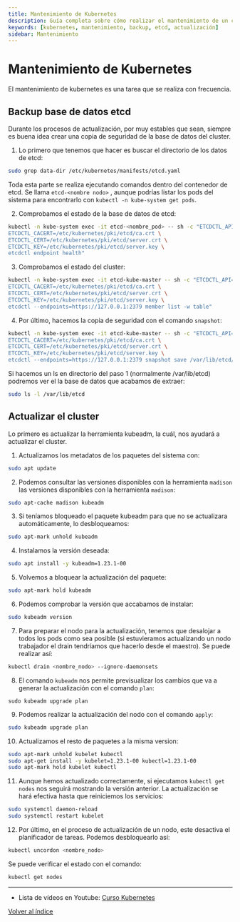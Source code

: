 ```yaml
---
title: Mantenimiento de Kubernetes
description: Guía completa sobre cómo realizar el mantenimiento de un cluster de Kubernetes, incluyendo backup de etcd y actualización del cluster.
keywords: [kubernetes, mantenimiento, backup, etcd, actualización]
sidebar: Mantenimiento
---
```


# Mantenimiento de Kubernetes

El mantenimiento de kubernetes es una tarea que se realiza con frecuencia.

## Backup base de datos etcd
Durante los procesos de actualización, por muy estables que sean, siempre es
buena idea crear una copia de seguridad de la base de datos del cluster.

1. Lo primero que tenemos que hacer es buscar el directorio de los datos de etcd:
```bash
sudo grep data-dir /etc/kubernetes/manifests/etcd.yaml
```

Toda esta parte se realiza ejecutando comandos dentro del contenedor de etcd. Se llama `etcd-<nombre nodo>`
, aunque podrías listar los pods del sistema para encontrarlo con `kubectl -n kube-system get pods`.

2. Comprobamos el estado de la base de datos de etcd:
```bash
kubectl -n kube-system exec -it etcd-<nombre_pod> -- sh -c "ETCDCTL_API=3 \
ETCDCTL_CACERT=/etc/kubernetes/pki/etcd/ca.crt \
ETCDCTL_CERT=/etc/kubernetes/pki/etcd/server.crt \
ETCDCTL_KEY=/etc/kubernetes/pki/etcd/server.key \
etcdctl endpoint health"
```

3. Comprobamos el estado del cluster:
```bash 
kubectl -n kube-system exec -it etcd-kube-master -- sh -c "ETCDCTL_API=3 \
ETCDCTL_CACERT=/etc/kubernetes/pki/etcd/ca.crt \
ETCDCTL_CERT=/etc/kubernetes/pki/etcd/server.crt \
ETCDCTL_KEY=/etc/kubernetes/pki/etcd/server.key \
etcdctl --endpoints=https://127.0.0.1:2379 member list -w table"
```

4. Por último, hacemos la copia de seguridad con el comando `snapshot`:
```bash
kubectl -n kube-system exec -it etcd-kube-master -- sh -c "ETCDCTL_API=3 \
ETCDCTL_CACERT=/etc/kubernetes/pki/etcd/ca.crt \
ETCDCTL_CERT=/etc/kubernetes/pki/etcd/server.crt \
ETCDCTL_KEY=/etc/kubernetes/pki/etcd/server.key \
etcdctl --endpoints=https://127.0.0.1:2379 snapshot save /var/lib/etcd/snapshot.db"
```

Si hacemos un ls en directorio del paso 1 (normalmente /var/lib/etcd)
podremos ver el la base de datos que acabamos de extraer:
```bash
sudo ls -l /var/lib/etcd
```

## Actualizar el cluster
Lo primero es actualizar la herramienta kubeadm, la cuál, nos ayudará a
actualizar el cluster.

1. Actualizamos los metadatos de los paquetes del sistema con:
```bash
sudo apt update
```

2. Podemos consultar las versiones disponibles con la herramienta `madison` las versiones disponibles con la herramienta `madison`:
```bash
sudo apt-cache madison kubeadm
```

3. Si teníamos bloqueado el paquete kubeadm para que no se actualizara
automáticamente, lo desbloqueamos:
```bash
sudo apt-mark unhold kubeadm
```

4. Instalamos la versión deseada:
```bash
sudo apt install -y kubeadm=1.23.1-00
``` 

5. Volvemos a bloquear la actualización del paquete:
```bash
sudo apt-mark hold kubeadm
```

6. Podemos comprobar la versión que accabamos de instalar:
```bash
sudo kubeadm version
```

7. Para preparar el nodo para la actualización, tenemos que desalojar
a todos los pods como sea posible (si estuvieramos actualizando un nodo
trabajador el drain tendríamos que hacerlo desde el maestro). 
Se puede realizar así:
```bash
kubectl drain <nombre_nodo> --ignore-daemonsets
```

8. El comando `kubeadm` nos permite previsualizar los cambios que va a 
generar la actualización con el comando `plan`:
```
sudo kubeadm upgrade plan
```

9. Podemos realizar la actualización del nodo con el comando `apply`:
```bash
sudo kubeadm upgrade plan
```

10. Actualizamos el resto de paquetes a la misma version:
```bash
sudo apt-mark unhold kubelet kubectl
sudo apt-get install -y kubelet=1.23.1-00 kubectl=1.23.1-00
sudo apt-mark hold kubelet kubectl
```

11. Aunque hemos actualizado correctamente, si ejecutamos `kubectl get nodes`
nos seguirá mostrando la versión anterior. La actualización se hará
efectiva hasta que reiniciemos los servicios:
```bash
sudo systemctl daemon-reload
sudo systemctl restart kubelet
```

12. Por último, en el proceso de actualización de un nodo, este desactiva
el planificador de tareas. Podemos desbloquearlo así:
```bash
kubectl uncordon <nombre_nodo>
```

Se puede verificar el estado con el comando:
```bash
kubectl get nodes
```



---
* Lista de vídeos en Youtube: [Curso Kubernetes](https://www.youtube.com/playlist?list=PLQhxXeq1oc2k9MFcKxqXy5GV4yy7wqSma)

[Volver al índice](README.md#índice)